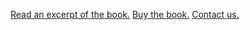 [Read an excerpt of the book.](http://bfamfaphd.com/wp-content/uploads/2017/01/makingandbeing-digitalPDF.pdf)
[Buy the book.](https://squareup.com/store/makingandbeing)
[Contact us.](mailto:info@bfamfaphd.com?subject=MakingandBeing)
